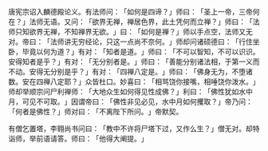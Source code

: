 唐宪宗诏入麟德殿论义。有法师问：​「如何是四谛？​」师曰：​「圣上一帝，三帝何在？​」法师无语。又问：​「欲界无禅，禅居色界，此土凭何而立禅？​」师曰：​「法师只知欲界无禅，不知禅界无欲。​」曰：​「如何是禅？​」师以手点空，法师又无对。帝曰：​「法师讲无穷经论，只这一点尚不奈何。​」师却问诸硕德曰：​「行住坐卧，毕竟以何为道？​」有对：​「知者是道。​」师曰：​「不可以智知，不可以识识。安得知者是乎？​」有对：​「无分别者是。​」师曰：​「善能分别诸法相，于第一义而不动。安得无分别是乎？​」有对：​「四禅八定是。​」师曰：​「佛身无为，不堕诸数。安在四禅八定耶？​」众皆杜口。妙喜曰：​「相骂饶你接嘴，相唾饶你泼水。​」师却举顺宗问尸利禅师：​「大地众生如何得见性成佛？​」利曰：​「佛性犹如水中月，可见不可取。​」因谓帝曰：​「佛性非见必见，水中月如何攫取？​」帝乃问：​「何者是佛性？​」师对曰：​「不离陛下所问。​」帝默契。

有僧乞置塔，李翱尚书问曰：​「教中不许将尸塔下过，又作么生？​」僧无对。却特诣师，举前语请答。师曰：​「他得大阐提。​」
